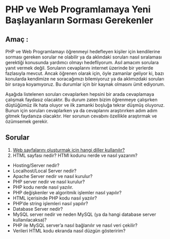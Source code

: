 PHP ve Web Programlamaya Yeni Başlayanların Sorması Gerekenler
==============================================================

## Amaç : ##
PHP ve Web Programlamayı öğrenmeyi hedefleyen kişiler için kendilerine sorması gereken sorular ne olabilir ya da aklındaki soruları nasıl sıralaması gerektiği konusunda yardımcı olmayı hedefliyorum. Asıl amacım sorulara yanıt vermek değil. Soruların cevaplarını internet üzerinde bir yerlerde fazlasıyla mevcut. Ancak öğrenen olarak için, öyle zamanlar geliyor ki, bazı konularda kendimize ne soracağımızı bilemiyoruz ya da aklımızdaki soruları bir sıraya koyamıyoruz. Bu durumlar için bir kaynak olmasını ümit ediyorum.

Aşağıda listelenen soruları cevaplarken hepsini bir arada cevaplamaya çalışmak faydasız olacaktır. Bu durum zaten bizim öğrenmeye çalışırken düştüğümüz ilk hata oluyor ve ilk zamanki boşluğa tekrar düşmüş oluyoruz. Bunun için soruları cevaplarken  ya da cevaplarını araştırırken adım adım gitmek faydanıza olacaktır. Her sorunun cevabını özellikle araştırmak ve özümsemek gerekir.

## Sorular ##
1. [Web sayfalarını oluşturmak için hangi diller kullanılır?](https://github.com/hkulekci/Web-Programming-with-PHP/wiki/Web-sayfalar%C4%B1n%C4%B1-olu%C5%9Fturmak-i%C3%A7in-hangi-diller-kullan%C4%B1l%C4%B1r%3F)
2. HTML sayfası nedir? HTMl kodunu nerde ve nasıl yazarım?
* Hosting/Server nedir?
* Localhost/Local Server nedir?
* Apache Server nedir ve nasıl kurulur?
* PHP server nedir ve nasıl kurulur?
* PHP kodu nerde nasıl yazılır.
* PHP değişkenler ve algoritmik işlemler nasıl yapılır?
* HTML içerisinde PHP kodu nasıl yazılır?
* PHP’de string işlemleri nasıl yapılır?
* Database Server nedir?
* MySQL server nedir ve neden MySQL (ya da hangi database server kullanılacaksa)?
* PHP ile MySQL server’a nasıl bağlanılır ve nasıl veri çekilir?
* Verileri HTML kodu ekranda nasıl düzgün gösteririm?

